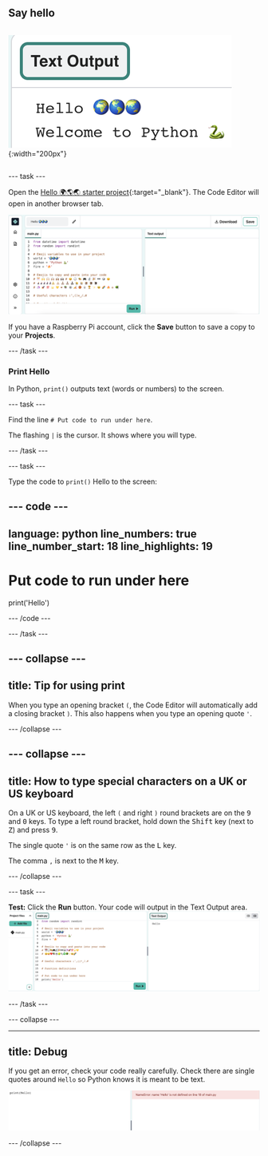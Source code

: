 ## Say hello

<div style="display: flex; flex-wrap: wrap">

<div>

![The Code Editor Text Output area showing the word "Hello" followed by three world emojis, then the words "Welcome to Python" followed by a snake emoji.](images/say_hello.png){:width="200px"}

</div>
</div>

--- task ---

Open the [Hello 🌍🌎🌏 starter project](https://staging-editor.raspberrypi.org/en/projects/hello-world-starter-simple){:target="_blank"}. The Code Editor will open in another browser tab.

![The Code Editor with project starter code in the code area on the left. On the right is the blank Text Output area.](images/starter_project.png)

If you have a Raspberry Pi account, click the **Save** button to save a copy to your **Projects**.

--- /task ---


### Print Hello

In Python, `print()` outputs text (words or numbers) to the screen.

--- task ---

Find the line `# Put code to run under here`.

The flashing `|` is the cursor. It shows where you will type.

--- /task ---

--- task ---

Type the code to `print()` Hello to the screen:

--- code ---
---
language: python
line_numbers: true
line_number_start: 18
line_highlights: 19
---

# Put code to run under here
print('Hello')

--- /code ---

--- /task ---

--- collapse ---
---
title: Tip for using print
---

When you type an opening bracket `(`, the Code Editor will automatically add a closing bracket `)`. This also happens when you type an opening quote `'`.

--- /collapse ---

--- collapse ---
---
title: How to type special characters on a UK or US keyboard
---

On a UK or US keyboard, the left `(` and right `)` round brackets are on the <kbd>9</kbd> and <kbd>0</kbd> keys. To type a left round bracket, hold down the <kbd>Shift</kbd> key (next to <kbd>Z</kbd>) and press <kbd>9</kbd>.

The single quote `'` is on the same row as the <kbd>L</kbd> key.

The comma `,` is next to the <kbd>M</kbd> key.

--- /collapse ---

--- task ---

**Test:** Click the **Run** button. Your code will output in the Text Output area.
![The Code Editor with the word "Hello" in the Text Output area.](images/run_hello.png)

--- /task ---

--- collapse ---

---
title: Debug
---

If you get an error, check your code really carefully. Check there are single quotes around `Hello` so Python knows it is meant to be text.

![In the Code Editor, the code area contains the line print(Hello) with no single quotes, and the error "NameError: name 'Hello' is not defined on line 18 of main.py" is shown in the output area.](images/hello_error.png)

--- /collapse ---

